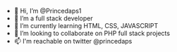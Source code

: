 - 👋 Hi, I’m @Princedaps1
- 👀 I’m a full stack developer
- 🌱 I’m currently learning HTML, CSS, JAVASCRIPT
- 💞️ I’m looking to collaborate on PHP full stack projects
- 📫 I'm reachable on twitter @princedaps

<!---
Princedaps1/Princedaps1 is a ✨ special ✨ repository because its `README.md` (this file) appears on your GitHub profile.
You can click the Preview link to take a look at your changes.
--->
